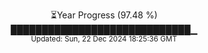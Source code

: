 <p align="center">
⏳Year Progress (97.48 %) <br>
█████████████████████████████▁ <br>
<sub>Updated: Sun, 22 Dec 2024 18:25:36 GMT</sub>
</p>

